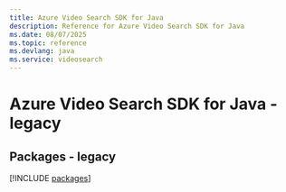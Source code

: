 ```yaml
---
title: Azure Video Search SDK for Java
description: Reference for Azure Video Search SDK for Java
ms.date: 08/07/2025
ms.topic: reference
ms.devlang: java
ms.service: videosearch
---
```

# Azure Video Search SDK for Java - legacy
## Packages - legacy
[!INCLUDE [packages](video-search-index.md)]